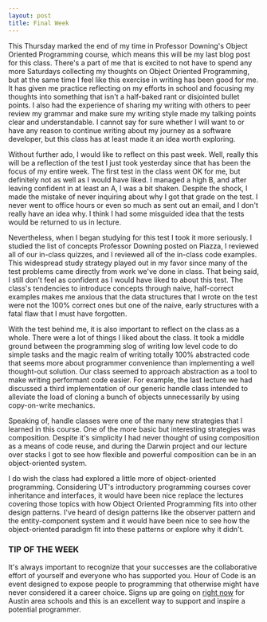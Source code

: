 ```yaml
---
layout: post
title: Final Week
---
```


This Thursday marked the end of my time in Professor Downing's Object Oriented Programming course, which means this will be my last blog post for this class. There's a part of me that is excited to not have to spend any more Saturdays collecting my thoughts on Object Oriented Programming, but at the same time I feel like this exercise in writing has been good for me. It has given me practice reflecting on my efforts in school and focusing my thoughts into something that isn't a half-baked rant or disjointed bullet points. I also had the experience of sharing my writing with others to peer review my grammar and make sure my writing style made my talking points clear and understandable. I cannot say for sure whether I will want to or have any reason to continue writing about my journey as a software developer, but this class has at least made it an idea worth exploring.
 
Without further ado, I would like to reflect on this past week. Well, really this will be a reflection of the test I just took yesterday since that has been the focus of my entire week. The first test in the class went OK for me, but definitely not as well as I would have liked. I managed a high B, and after leaving confident in at least an A, I was a bit shaken. Despite the shock, I made the mistake of never inquiring about why I got that grade on the test. I never went to office hours or even so much as sent out an email, and I don't really have an idea why. I think I had some misguided idea that the tests would be returned to us in lecture.
 
Nevertheless, when I began studying for this test I took it more seriously. I studied the list of concepts Professor Downing posted on Piazza, I reviewed all of our in-class quizzes, and I reviewed all of the in-class code examples. This widespread study strategy played out in my favor since many of the test problems came directly from work we've done in class. That being said, I still don't feel as confident as I would have liked to about this test. The class's tendencies to introduce concepts through naive, half-correct examples makes me anxious that the data structures that I wrote on the test were not the 100% correct ones but one of the naive, early structures with a fatal flaw that I must have forgotten.
 
With the test behind me, it is also important to reflect on the class as a whole. There were a lot of things I liked about the class. It took a middle ground between the programming slog of writing low level code to do simple tasks and the magic realm of writing totally 100% abstracted code that seems more about programmer convenience than implementing a well thought-out solution. Our class seemed to approach abstraction as a tool to make writing performant code easier. For example, the last lecture we had discussed a third implementation of our generic handle class intended to alleviate the load of cloning a bunch of objects unnecessarily by using copy-on-write mechanics.
 
Speaking of, handle classes were one of the many new strategies that I learned in this course. One of the more basic but interesting strategies was composition. Despite it's simplicity I had never thought of using composition as a means of code reuse, and during the Darwin project and our lecture over stacks I got to see how flexible and powerful composition can be in an object-oriented system.
 
I do wish the class had explored a little more of object-oriented programming. Considering UT's introductory programming courses cover inheritance and interfaces, it would have been nice replace the lectures covering those topics with how Object Oriented Programming fits into other design patterns. I've heard of design patterns like the observer pattern and the entity-component system and it would have been nice to see how the object-oriented paradigm fit into these patterns or explore why it didn't.
 
### TIP OF THE WEEK
 
It's always important to recognize that your successes are the collaborative effort of yourself and everyone who has supported you. Hour of Code is an event designed to expose people to programming that otherwise might have never considered it a career choice. Signs up are going on [right now](https://docs.google.com/document/d/1hlcK2mKdlhhn6BNrU4r8qw671jo5W4AK-32WkqZP4aU/edit) for Austin area schools and this is an excellent way to support and inspire a potential programmer.

